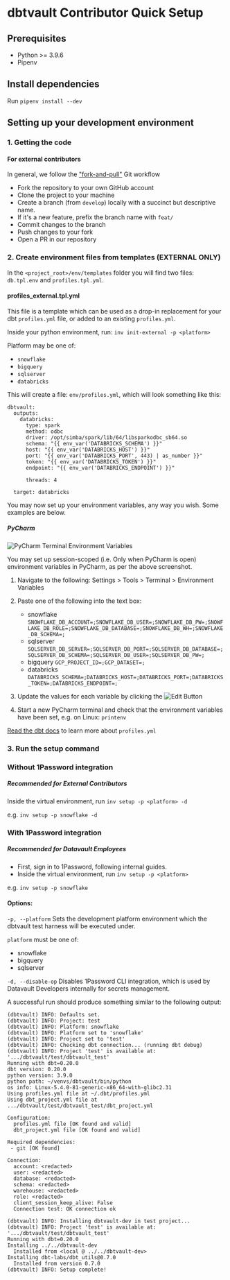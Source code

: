 # dbtvault Contributor Quick Setup

## Prerequisites

- Python >= 3.9.6
- Pipenv

## Install dependencies

Run `pipenv install --dev`

## Setting up your development environment

### 1. Getting the code

#### For external contributors

In general, we follow the ["fork-and-pull"](https://github.com/susam/gitpr) Git workflow

- Fork the repository to your own GitHub account
- Clone the project to your machine
- Create a branch (from `develop`) locally with a succinct but descriptive name.
- If it's a new feature, prefix the branch name with `feat/`
- Commit changes to the branch
- Push changes to your fork
- Open a PR in our repository

### 2. Create environment files from templates (EXTERNAL ONLY)

In the `<project_root>/env/templates` folder you will find two files: `db.tpl.env` and `profiles.tpl.yml`.

#### profiles_external.tpl.yml

This file is a template which can be used as a drop-in replacement for your dbt `profiles.yml` file, or added to an
existing `profiles.yml`.

Inside your python environment, run: `inv init-external -p <platform>`

Platform may be one of:

- `snowflake`
- `bigquery`
- `sqlserver`
- `databricks`

This will create a file: `env/profiles.yml`, which will look something like this:

```
dbtvault:
  outputs:
    databricks:
      type: spark
      method: odbc
      driver: /opt/simba/spark/lib/64/libsparkodbc_sb64.so
      schema: "{{ env_var('DATABRICKS_SCHEMA') }}"
      host: "{{ env_var('DATABRICKS_HOST') }}"
      port: "{{ env_var('DATABRICKS_PORT', 443) | as_number }}"
      token: "{{ env_var('DATABRICKS_TOKEN') }}"
      endpoint: "{{ env_var('DATABRICKS_ENDPOINT') }}"

      threads: 4

  target: databricks
```

You may now set up your environment variables, any way you wish. Some examples are below.

##### PyCharm

![PyCharm Terminal Environment Variables](/assets/setup_environment.png)

You may set up session-scoped (i.e. Only when PyCharm is open) environment variables in
PyCharm, as per the above screenshot.

1. Navigate to the following:
Settings > Tools > Terminal > Environment Variables

2. Paste one of the following into the text box:

   - snowflake ```SNOWFLAKE_DB_ACCOUNT=;SNOWFLAKE_DB_USER=;SNOWFLAKE_DB_PW=;SNOWFLAKE_DB_ROLE=;SNOWFLAKE_DB_DATABASE=;SNOWFLAKE_DB_WH=;SNOWFLAKE_DB_SCHEMA=;```
   - sqlserver ```SQLSERVER_DB_SERVER=;SQLSERVER_DB_PORT=;SQLSERVER_DB_DATABASE=;SQLSERVER_DB_SCHEMA=;SQLSERVER_DB_USER=;SQLSERVER_DB_PW=;```
   - bigquery ```GCP_PROJECT_ID=;GCP_DATASET=;```
   - databricks ```DATABRICKS_SCHEMA=;DATABRICKS_HOST=;DATABRICKS_PORT=;DATABRICKS_TOKEN=;DATABRICKS_ENDPOINT=;```

3. Update the values for each variable by clicking the ![Edit Button](/assets/edit_button.PNG)
4. Start a new PyCharm terminal and check that the environment variables have been set, e.g. on Linux: `printenv`

[Read the dbt docs](https://docs.getdbt.com/dbt-cli/configure-your-profile) to learn more about `profiles.yml`

### 3. Run the setup command

### Without 1Password integration

##### Recommended for External Contributors

Inside the virtual environment, run `inv setup -p <platform> -d`

e.g. `inv setup -p snowflake -d`

### With 1Password integration

##### Recommended for Datavault Employees

- First, sign in to 1Password, following internal guides.
- Inside the virtual environment, run `inv setup -p <platform>`

e.g. `inv setup -p snowflake`

#### Options:

`-p, --platform` Sets the development platform environment which the dbtvault test harness will be executed under.

`platform` must be one of:

- snowflake
- bigquery
- sqlserver

`-d, --disable-op` Disables 1Password CLI integration, which is used by Datavault Developers internally for secrets
management.

A successful run should produce something similar to the following output:

```shell
(dbtvault) INFO: Defaults set.
(dbtvault) INFO: Project: test
(dbtvault) INFO: Platform: snowflake
(dbtvault) INFO: Platform set to 'snowflake'
(dbtvault) INFO: Project set to 'test'
(dbtvault) INFO: Checking dbt connection... (running dbt debug)
(dbtvault) INFO: Project 'test' is available at: '.../dbtvault/test/dbtvault_test'
Running with dbt=0.20.0
dbt version: 0.20.0
python version: 3.9.0
python path: ~/venvs/dbtvault/bin/python
os info: Linux-5.4.0-81-generic-x86_64-with-glibc2.31
Using profiles.yml file at ~/.dbt/profiles.yml
Using dbt_project.yml file at .../dbtvault/test/dbtvault_test/dbt_project.yml

Configuration:
  profiles.yml file [OK found and valid]
  dbt_project.yml file [OK found and valid]

Required dependencies:
 - git [OK found]

Connection:
  account: <redacted>
  user: <redacted>
  database: <redacted>
  schema: <redacted>
  warehouse: <redacted>
  role: <redacted>
  client_session_keep_alive: False
  Connection test: OK connection ok

(dbtvault) INFO: Installing dbtvault-dev in test project...
(dbtvault) INFO: Project 'test' is available at: '.../dbtvault/test/dbtvault_test'
Running with dbt=0.20.0
Installing ../../dbtvault-dev
  Installed from <local @ ../../dbtvault-dev>
Installing dbt-labs/dbt_utils@0.7.0
  Installed from version 0.7.0
(dbtvault) INFO: Setup complete!
```
